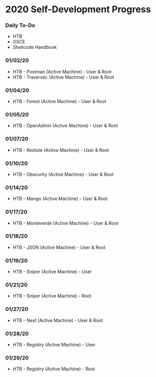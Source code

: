 # 2020 Self-Development Progress
### Daily To-Do
* HTB
* OSCE
* Shellcode Handbook

### 01/02/20
* HTB - Postman (Active Machine) - User & Root
* HTB - Traverxec (Active Machine) - User & Root

### 01/04/20
* HTB - Forest (Active Machine) - User & Root

### 01/05/20
* HTB - OpenAdmin (Active Machine) - User & Root

### 01/07/20
* HTB - Reolute (Active Machine) - User & Root

### 01/10/20
* HTB - Obscurity (Active Machine) - User & Root

### 01/14/20
* HTB - Mango (Active Machine) - User & Root

### 01/17/20
* HTB - Monteverde (Active Machine) - User & Root

### 01/18/20
* HTB - JSON (Active Machine) - User & Root

### 01/19/20
* HTB - Sniper (Active Machine) - User

### 01/21/20
* HTB - Sniper (Active Machine) - Root

### 01/27/20
* HTB - Nest (Active Machine) - User & Root

### 01/28/20
* HTB - Registry (Active Machine) - User

### 01/29/20
* HTB - Registry (Active Machine) - Root
